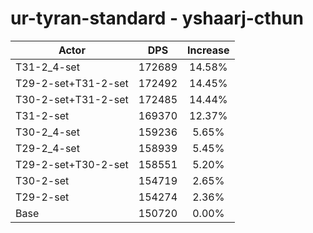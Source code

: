 # ur-tyran-standard - yshaarj-cthun
| Actor | DPS | Increase |
|---|:---:|:---:|
|T31-2_4-set|172689|14.58%|
|T29-2-set+T31-2-set|172492|14.45%|
|T30-2-set+T31-2-set|172485|14.44%|
|T31-2-set|169370|12.37%|
|T30-2_4-set|159236|5.65%|
|T29-2_4-set|158939|5.45%|
|T29-2-set+T30-2-set|158551|5.20%|
|T30-2-set|154719|2.65%|
|T29-2-set|154274|2.36%|
|Base|150720|0.00%|

